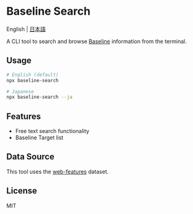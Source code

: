 # Baseline Search
English | [日本語](https://github.com/ryohiy/baseline-seach/blob/main/README.ja.md)

A CLI tool to search and browse [Baseline](https://web.dev/baseline) information from the terminal.

## Usage

```bash
# English (default)
npx baseline-search

# Japanese
npx baseline-search --ja
```

## Features
- Free text search functionality
- Baseline Target list

## Data Source

This tool uses the [web-features](https://github.com/web-platform-dx/web-features) dataset.

## License
MIT